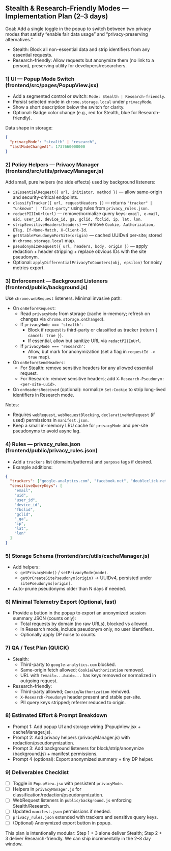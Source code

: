 ## Stealth & Research-Friendly Modes — Implementation Plan (2–3 days)

Goal: Add a single toggle in the popup to switch between two privacy modes that satisfy “enable fair data usage” and “privacy-preserving alternatives.”

- Stealth: Block all non-essential data and strip identifiers from any essential requests.
- Research-friendly: Allow requests but anonymize them (no link to a person), preserving utility for developers/researchers.

### 1) UI — Popup Mode Switch (frontend/src/pages/PopupView.jsx)

- Add a segmented control or switch: `Mode: Stealth | Research-friendly`.
- Persist selected mode in `chrome.storage.local` under `privacyMode`.
- Show a short description below the switch for clarity.
- Optional: Badge color change (e.g., red for Stealth, blue for Research-friendly).

Data shape in storage:

```json
{
  "privacyMode": "stealth" | "research",
  "lastModeChangeAt": 1737660000000
}
```

### 2) Policy Helpers — Privacy Manager (frontend/src/utils/privacyManager.js)

Add small, pure helpers (no side effects) used by background listeners:

- `isEssentialRequest({ url, initiator, method })` — allow same-origin and security-critical endpoints.
- `classifyTracker({ url, requestHeaders })` — returns `"tracker" | "unknown" | "first-party"` using rules from `privacy_rules.json`.
- `redactPIIInUrl(url)` — remove/normalize query keys: `email, e-mail, uid, user_id, device_id, ga, gclid, fbclid, ip, lat, lon`.
- `stripSensitiveHeaders(headers)` — remove `Cookie, Authorization, ETag, If-None-Match, X-Client-Id`.
- `getStablePseudonymForSite(origin)` — cached UUIDv4 per-site; stored in `chrome.storage.local` map.
- `pseudonymizeRequest({ url, headers, body, origin })` — apply redaction + header stripping + replace obvious IDs with the site pseudonym.
- Optional: `applyDifferentialPrivacyToCounters(obj, epsilon)` for noisy metrics export.

### 3) Enforcement — Background Listeners (frontend/public/background.js)

Use `chrome.webRequest` listeners. Minimal invasive path:

- On `onBeforeRequest`:
  - Read `privacyMode` from storage (cache in-memory; refresh on changes via `chrome.storage.onChanged`).
  - If `privacyMode === 'stealth'`:
    - Block if request is third-party or classified as tracker (return `{ cancel: true }`).
    - If essential, allow but sanitize URL via `redactPIIInUrl`.
  - If `privacyMode === 'research'`:
    - Allow, but mark for anonymization (set a flag in `requestId -> true` map).
- On `onBeforeSendHeaders`:
  - For Stealth: remove sensitive headers for any allowed essential request.
  - For Research: remove sensitive headers; add `X-Research-Pseudonym: <per-site-uuid>`.
- On `onHeadersReceived` (optional): normalize `Set-Cookie` to strip long-lived identifiers in Research mode.

Notes:

- Requires `webRequest`, `webRequestBlocking`, `declarativeNetRequest` (if used) permissions in `manifest.json`.
- Keep a small in-memory LRU cache for `privacyMode` and per-site pseudonyms to avoid async lag.

### 4) Rules — privacy_rules.json (frontend/public/privacy_rules.json)

- Add a `trackers` list (domains/patterns) and `purpose` tags if desired.
- Example additions:

```json
{
  "trackers": ["google-analytics.com", "facebook.net", "doubleclick.net"],
  "sensitiveQueryKeys": [
    "email",
    "uid",
    "user_id",
    "device_id",
    "fbclid",
    "gclid",
    "_ga",
    "ip",
    "lat",
    "lon"
  ]
}
```

### 5) Storage Schema (frontend/src/utils/cacheManager.js)

- Add helpers:
  - `getPrivacyMode()` / `setPrivacyMode(mode)`.
  - `getOrCreateSitePseudonym(origin)` -> UUIDv4, persisted under `sitePseudonyms[origin]`.
- Auto-prune pseudonyms older than N days if needed.

### 6) Minimal Telemetry Export (Optional, fast)

- Provide a button in the popup to export an anonymized session summary JSON (counts only):
  - Total requests by domain (no raw URLs), blocked vs allowed.
  - In Research mode, include pseudonym only, no user identifiers.
  - Optionally apply DP noise to counts.

### 7) QA / Test Plan (QUICK)

- Stealth:
  - Third-party to `google-analytics.com` blocked.
  - Same-origin fetch allowed; `Cookie`/`Authorization` removed.
  - URL with `?email=...&uid=...` has keys removed or normalized in outgoing request.
- Research-friendly:
  - Third-party allowed; `Cookie`/`Authorization` removed.
  - `X-Research-Pseudonym` header present and stable per-site.
  - PII query keys stripped; referrer reduced to origin.

### 8) Estimated Effort & Prompt Breakdown

- Prompt 1: Add popup UI and storage wiring (PopupView.jsx + cacheManager.js).
- Prompt 2: Add privacy helpers (privacyManager.js) with redaction/pseudonymization.
- Prompt 3: Add background listeners for block/strip/anonymize (background.js) + manifest permissions.
- Prompt 4 (optional): Export anonymized summary + tiny DP helper.

### 9) Deliverables Checklist

- [ ] Toggle in `PopupView.jsx` with persistent `privacyMode`.
- [ ] Helpers in `privacyManager.js` for classification/redaction/pseudonymization.
- [ ] WebRequest listeners in `public/background.js` enforcing Stealth/Research.
- [ ] Updated `manifest.json` permissions if needed.
- [ ] `privacy_rules.json` extended with trackers and sensitive query keys.
- [ ] (Optional) Anonymized export button in popup.

This plan is intentionally modular: Step 1 + 3 alone deliver Stealth; Step 2 + 3 deliver Research-friendly. We can ship incrementally in the 2–3 day window.
